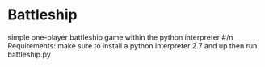 # Battleship
simple one-player battleship game within the python interpreter
#/n
Requirements: make sure to install a python interpreter 2.7 and up then run battleship.py
